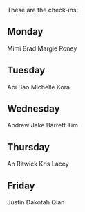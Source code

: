 These are the check-ins:

## Monday ##
Mimi
Brad
Margie
Roney

## Tuesday ##
Abi
Bao
Michelle
Kora

## Wednesday ##
Andrew
Jake
Barrett
Tim

## Thursday ##
An
Ritwick
Kris
Lacey

## Friday ##
Justin
Dakotah
Qian
